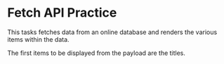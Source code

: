 # Fetch API Practice

This tasks fetches data from an online database and renders the various items within the data.

The first items to be displayed from the payload are the titles.